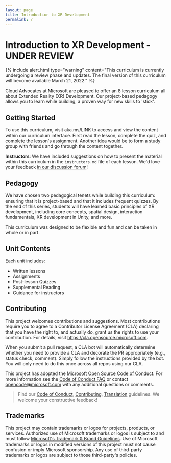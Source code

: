```yaml
---
layout: page
title: Introduction to XR Development
permalink: /
---
```


# Introduction to XR Development - UNDER REVIEW

{% include alert.html type="warning" content="This curriculum is currently undergoing a review phase and updates. The final version of this curriculum will become available March 21, 2022." %}

Cloud Advocates at Microsoft are pleased to offer an 8 lesson curriculum all about Extended Reality (XR) Development. Our project-based pedagogy allows you to learn while building, a proven way for new skills to 'stick'.

## Getting Started

To use this curriculum, visit aka.ms/LINK to access and view the content within our curriculum interface. First read the lesson, complete the quiz, and complete the lesson's assignment. Another idea would be to form a study group with friends and go through the content together.

**Instructors**: We have included suggestions on how to present the material within this curriculum in the `instructors.md` file of each lesson.  We'd love your feedback [in our discussion forum](<LINK>)!

## Pedagogy

We have chosen two pedagogical tenets while building this curriculum: ensuring that it is project-based and that it includes frequent quizzes. By the end of this series, students will have learned basic principles of XR development, including core concepts, spatial design, interaction fundamentals, XR development in Unity, and more.

This curriculum was designed to be flexible and fun and can be taken in whole or in part.

## Unit Contents

Each unit includes:

- Written lessons
- Assignments
- Post-lesson Quizzes
- Supplemental Reading
- Guidance for instructors


## Contributing

This project welcomes contributions and suggestions.  Most contributions require you to agree to a
Contributor License Agreement (CLA) declaring that you have the right to, and actually do, grant us
the rights to use your contribution. For details, visit https://cla.opensource.microsoft.com.

When you submit a pull request, a CLA bot will automatically determine whether you need to provide
a CLA and decorate the PR appropriately (e.g., status check, comment). Simply follow the instructions
provided by the bot. You will only need to do this once across all repos using our CLA.

This project has adopted the [Microsoft Open Source Code of Conduct](https://opensource.microsoft.com/codeofconduct/).
For more information see the [Code of Conduct FAQ](https://opensource.microsoft.com/codeofconduct/faq/) or
contact [opencode@microsoft.com](mailto:opencode@microsoft.com) with any additional questions or comments.

> Find our [Code of Conduct](CODE_OF_CONDUCT.md), [Contributing](CONTRIBUTING.md),  [Translation](TRANSLATIONS.md) guidelines. We welcome your constructive feedback!

## Trademarks

This project may contain trademarks or logos for projects, products, or services. Authorized use of Microsoft 
trademarks or logos is subject to and must follow 
[Microsoft's Trademark & Brand Guidelines](https://www.microsoft.com/en-us/legal/intellectualproperty/trademarks/usage/general).
Use of Microsoft trademarks or logos in modified versions of this project must not cause confusion or imply Microsoft sponsorship.
Any use of third-party trademarks or logos are subject to those third-party's policies.
